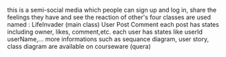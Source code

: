 this is a semi-social media which people can sign up and log in, share the feelings they have and see the reaction of other's
four classes are used named :
LifeInvader (main class)
User
Post
Comment
each post has states including owner, likes, comment,etc.
each user has states like userId userName,...
more informations such as sequance diagram, user story, class diagram are available on courseware (quera)
